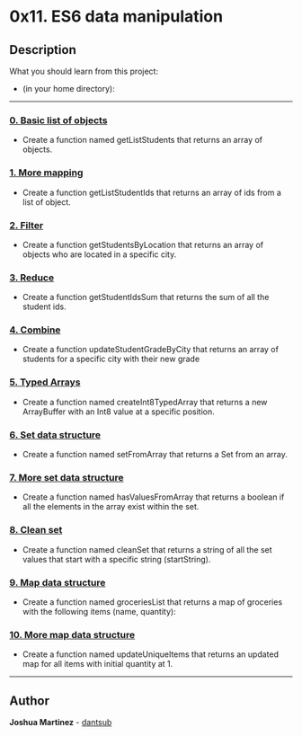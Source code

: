# 0x11. ES6 data manipulation

## Description

What you should learn from this project:

* (in your home directory):

---

### [0. Basic list of objects](./0-get_list_students.js)

* Create a function named getListStudents that returns an array of objects.

### [1. More mapping](./1-get_list_student_ids.js)

* Create a function getListStudentIds that returns an array of ids from a list of object.

### [2. Filter](./2-get_students_by_loc.js)

* Create a function getStudentsByLocation that returns an array of objects who are located in a specific city.

### [3. Reduce](./3-get_ids_sum.js)

* Create a function getStudentIdsSum that returns the sum of all the student ids.

### [4. Combine](./4-update_grade_by_city.js)

* Create a function updateStudentGradeByCity that returns an array of students for a specific city with their new grade

### [5. Typed Arrays](./5-typed_arrays.js)

* Create a function named createInt8TypedArray that returns a new ArrayBuffer with an Int8 value at a specific position.

### [6. Set data structure](./6-set.js)

* Create a function named setFromArray that returns a Set from an array.

### [7. More set data structure](./7-has_array_values.js)

* Create a function named hasValuesFromArray that returns a boolean if all the elements in the array exist within the set.

### [8. Clean set](./8-clean_set.js)

* Create a function named cleanSet that returns a string of all the set values that start with a specific string (startString).

### [9. Map data structure](./9-groceries_list.js)

* Create a function named groceriesList that returns a map of groceries with the following items (name, quantity):

### [10. More map data structure](./10-update_uniq_items.js)

* Create a function named updateUniqueItems that returns an updated map for all items with initial quantity at 1.

---

## Author

**Joshua Martinez** - [dantsub](https://github.com/dantsub)
